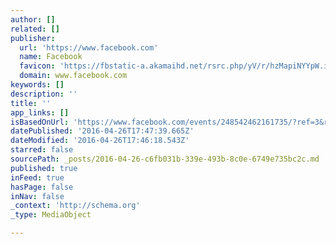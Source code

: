```yaml
---
author: []
related: []
publisher:
  url: 'https://www.facebook.com'
  name: Facebook
  favicon: 'https://fbstatic-a.akamaihd.net/rsrc.php/yV/r/hzMapiNYYpW.ico'
  domain: www.facebook.com
keywords: []
description: ''
title: ''
app_links: []
isBasedOnUrl: 'https://www.facebook.com/events/248542462161735/?ref=3&ref_newsfeed_story_type=regular&feed_story_type=117&action_history=null'
datePublished: '2016-04-26T17:47:39.665Z'
dateModified: '2016-04-26T17:46:18.543Z'
starred: false
sourcePath: _posts/2016-04-26-c6fb031b-339e-493b-8c0e-6749e735bc2c.md
published: true
inFeed: true
hasPage: false
inNav: false
_context: 'http://schema.org'
_type: MediaObject

---
```

